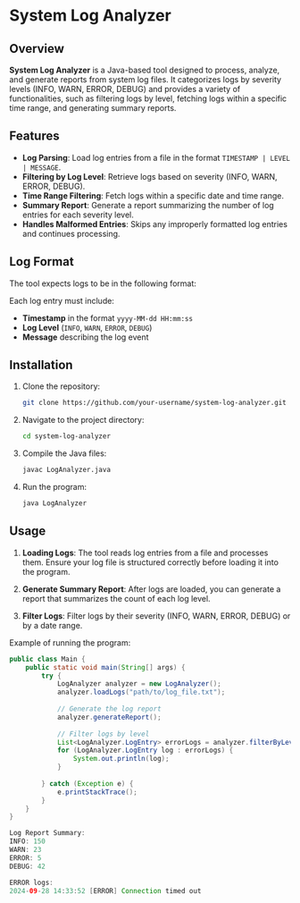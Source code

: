 # System Log Analyzer

## Overview
**System Log Analyzer** is a Java-based tool designed to process, analyze, and generate reports from system log files. It categorizes logs by severity levels (INFO, WARN, ERROR, DEBUG) and provides a variety of functionalities, such as filtering logs by level, fetching logs within a specific time range, and generating summary reports.

## Features
- **Log Parsing**: Load log entries from a file in the format `TIMESTAMP | LEVEL | MESSAGE`.
- **Filtering by Log Level**: Retrieve logs based on severity (INFO, WARN, ERROR, DEBUG).
- **Time Range Filtering**: Fetch logs within a specific date and time range.
- **Summary Report**: Generate a report summarizing the number of log entries for each severity level.
- **Handles Malformed Entries**: Skips any improperly formatted log entries and continues processing.

## Log Format
The tool expects logs to be in the following format:

Each log entry must include:
- **Timestamp** in the format `yyyy-MM-dd HH:mm:ss`
- **Log Level** (`INFO`, `WARN`, `ERROR`, `DEBUG`)
- **Message** describing the log event

## Installation

1. Clone the repository:
    ```bash
    git clone https://github.com/your-username/system-log-analyzer.git
    ```
2. Navigate to the project directory:
    ```bash
    cd system-log-analyzer
    ```

3. Compile the Java files:
    ```bash
    javac LogAnalyzer.java
    ```

4. Run the program:
    ```bash
    java LogAnalyzer
    ```

## Usage

1. **Loading Logs**: The tool reads log entries from a file and processes them. Ensure your log file is structured correctly before loading it into the program.

2. **Generate Summary Report**: After logs are loaded, you can generate a report that summarizes the count of each log level.

3. **Filter Logs**: Filter logs by their severity (INFO, WARN, ERROR, DEBUG) or by a date range.

Example of running the program:
```java
public class Main {
    public static void main(String[] args) {
        try {
            LogAnalyzer analyzer = new LogAnalyzer();
            analyzer.loadLogs("path/to/log_file.txt");
            
            // Generate the log report
            analyzer.generateReport();
            
            // Filter logs by level
            List<LogAnalyzer.LogEntry> errorLogs = analyzer.filterByLevel(LogAnalyzer.LogLevel.ERROR);
            for (LogAnalyzer.LogEntry log : errorLogs) {
                System.out.println(log);
            }
            
        } catch (Exception e) {
            e.printStackTrace();
        }
    }
}

Log Report Summary:
INFO: 150
WARN: 23
ERROR: 5
DEBUG: 42

ERROR logs:
2024-09-28 14:33:52 [ERROR] Connection timed out

